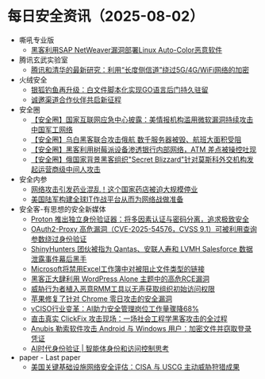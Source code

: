 # 每日安全资讯（2025-08-02）

- 嘶吼专业版
  - [黑客利用SAP NetWeaver漏洞部署Linux Auto-Color恶意软件](https://mp.weixin.qq.com/s?__biz=MzI0MDY1MDU4MQ==&mid=2247584063&idx=1&sn=05fe960246f7ffb6e260883fd48089a6)
- 腾讯玄武实验室
  - [腾讯和清华的最新研究：利用“长度侧信道”绕过5G/4G/WiFi网络的加密](https://xlab.tencent.com/cn/2025/08/01/len-oracle/)
- 火绒安全
  - [银狐钓鱼再升级：白文件脚本化实现GO语言后门持久驻留](https://mp.weixin.qq.com/s?__biz=MzI3NjYzMDM1Mg==&mid=2247526166&idx=1&sn=6dc8d2cf8ba3cf63cea8cb5fca1bcd1a)
  - [诚邀渠道合作伙伴共启新征程](https://mp.weixin.qq.com/s?__biz=MzI3NjYzMDM1Mg==&mid=2247526166&idx=2&sn=9c91faa44c1253129d014a707b3bc882)
- 安全圈
  - [【安全圈】国家互联网应急中心披露：美情报机构滥用微软漏洞持续攻击中国军工网络](https://mp.weixin.qq.com/s?__biz=MzIzMzE4NDU1OQ==&mid=2652070935&idx=1&sn=f56654e6c4bcd4828e14a7520288ac01)
  - [【安全圈】乌白黑客联合攻击俄航 数千服务器被毁、航班大面积受阻](https://mp.weixin.qq.com/s?__biz=MzIzMzE4NDU1OQ==&mid=2652070935&idx=2&sn=754c76ea80cb5c60dfc1b3260db4e1b0)
  - [【安全圈】黑客利用树莓派设备渗透银行内部网络，ATM 差点被操控吐现](https://mp.weixin.qq.com/s?__biz=MzIzMzE4NDU1OQ==&mid=2652070935&idx=3&sn=47e997a173248e7e631dac225c9ea480)
  - [【安全圈】俄国家背景黑客组织"Secret Blizzard"针对莫斯科外交机构发起运营商级中间人攻击](https://mp.weixin.qq.com/s?__biz=MzIzMzE4NDU1OQ==&mid=2652070935&idx=4&sn=afd5dfe192923844171315fcc3b63ed6)
- 安全内参
  - [网络攻击引发药业混乱！这个国家药店被迫大规模停业](https://mp.weixin.qq.com/s?__biz=MzI4NDY2MDMwMw==&mid=2247514773&idx=1&sn=d35b6bd6ca20e1c7c92eb93499e75ed2)
  - [美国陆军构建全球IT作战平台从而为网络战做准备](https://mp.weixin.qq.com/s?__biz=MzI4NDY2MDMwMw==&mid=2247514773&idx=2&sn=9c5bd87da0817e0401c6ba06fabb4812)
- 安全客-有思想的安全新媒体
  - [Proton 推出独立身份验证器：将多因素认证与密码分离，追求极致安全](https://www.anquanke.com/post/id/310768)
  - [OAuth2-Proxy 高危漏洞（CVE-2025-54576，CVSS 9.1）可被利用查询参数绕过身份验证](https://www.anquanke.com/post/id/310766)
  - [ShinyHunters 团伙被指为 Qantas、安联人寿和 LVMH Salesforce 数据泄露事件幕后黑手](https://www.anquanke.com/post/id/310770)
  - [Microsoft将禁用Excel工作簿中对被阻止文件类型的链接](https://www.anquanke.com/post/id/310780)
  - [黑客正大肆利用 WordPress Alone 主题中的高危RCE漏洞](https://www.anquanke.com/post/id/310784)
  - [威胁行为者植入恶意RMM工具以无声获取组织初始访问权限](https://www.anquanke.com/post/id/310790)
  - [苹果修复了针对 Chrome 零日攻击的安全漏洞](https://www.anquanke.com/post/id/310792)
  - [vCISO行业变革：AI助力安全管理岗位工作量骤降68%](https://www.anquanke.com/post/id/310804)
  - [直击真实 ClickFix 攻击现场：一场社会工程学黑客攻击的全过程](https://www.anquanke.com/post/id/310802)
  - [Anubis 勒索软件攻击 Android 与 Windows 用户：加密文件并窃取登录凭证](https://www.anquanke.com/post/id/310816)
  - [AI时代身份验证 | 智能体身份和访问控制思考](https://www.anquanke.com/post/id/310763)
- paper - Last paper
  - [美国关键基础设施网络安全评估：CISA 与 USCG 主动威胁狩猎成果](https://paper.seebug.org/3348/)
